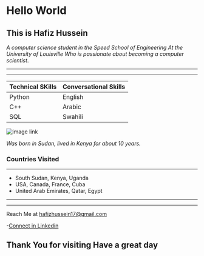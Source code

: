 # **Hello World**

## This is Hafiz Hussein

_A computer science student in the Speed School of Engineering At the University
 of Louisville Who is passionate about becoming a computer scientist_.

---
---

| Technical SKills| Conversational Skills|
|--------------------|--------------------|
|Python | English|
|C++     | Arabic|
|SQL     | Swahili|

![image link](https://th.bing.com/th?id=OIP.EJvq45ECr2Wl5-OnwGyIhAHaHa&w=250&h=250&c=8&rs=1&qlt=90&o=6&pid=3.1&rm=2)

_Was born in Sudan, lived in Kenya for about 10 years._

 ### Countries Visited

 ---

* South Sudan, Kenya, Uganda
* USA, Canada, France, Cuba
* United Arab Emirates, Qatar, Egypt

---
---
Reach Me at <hafizhussein17@gmail.com>

-[Connect in Linkedin](https://www.linkedin.com/in/hafiz-hussein-a21035296?lipi=urn%3Ali%3Apage%3Ad_flagship3_profile_view_base_contact_details%3BcMU73HHXRs6YVCVqu3Ul0Q%3D%3D)

## **Thank You for visiting Have a great day**
